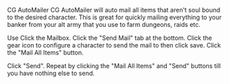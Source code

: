 CG AutoMailer
CG AutoMailer will auto mail all items that aren't soul bound to the desired character. This is great for quickly mailing everything to your banker from your alt army that you use to farm dungeons, raids etc.

Use
Click the Mailbox.
Click the "Send Mail" tab at the bottom.
Click the gear icon to configure a character to send the mail to then click save.
Click the "Mail All Items" button.

Click "Send".
Repeat by clicking the "Mail All Items" and "Send" buttons till you have nothing else to send.
